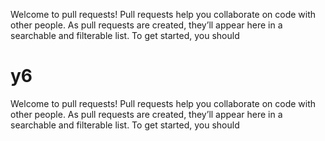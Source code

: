Welcome to pull requests!
Pull requests help you collaborate on code with other people. As pull requests are created, they’ll appear here in a searchable and filterable list. To get started, you should 
# y6
Welcome to pull requests! Pull requests help you collaborate on code with other people. As pull requests are created, they’ll appear here in a searchable and filterable list. To get started, you should 
